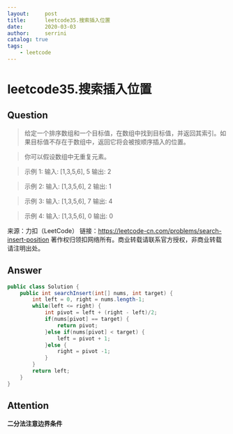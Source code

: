 ```yaml
---
layout:     post
title:      leetcode35.搜索插入位置
date:       2020-03-03          
author:     serrini                 
catalog: true                       
tags:                               
    - leetcode
---
```

# leetcode35.搜索插入位置

## Question

> 给定一个排序数组和一个目标值，在数组中找到目标值，并返回其索引。如果目标值不存在于数组中，返回它将会被按顺序插入的位置。

> 你可以假设数组中无重复元素。

> 示例 1:
> 输入: [1,3,5,6], 5
> 输出: 2

> 示例 2:
> 输入: [1,3,5,6], 2
> 输出: 1

> 示例 3:
> 输入: [1,3,5,6], 7
> 输出: 4

> 示例 4:
> 输入: [1,3,5,6], 0
> 输出: 0

来源：力扣（LeetCode）
链接：https://leetcode-cn.com/problems/search-insert-position
著作权归领扣网络所有。商业转载请联系官方授权，非商业转载请注明出处。

## Answer


```Java
public class Solution {
    public int searchInsert(int[] nums, int target) {
        int left = 0, right = nums.length-1;
        while(left <= right) {
        	int pivot = left + (right - left)/2;
        	if(nums[pivot] == target) {
        		return pivot;
        	}else if(nums[pivot] < target) {
        		left = pivot + 1;
        	}else {
        		right = pivot -1;
        	}
        }
        return left;
    }
}
```

## Attention

**二分法注意边界条件**


